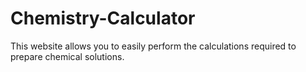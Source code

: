 # Chemistry-Calculator

This website allows you to easily perform the calculations required to prepare chemical solutions.


